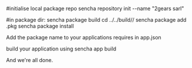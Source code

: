 #initialise local package repo
sencha repository init --name "2gears sarl"

#in package dir:
sencha package build
cd ../../build/<packagename>/
sencha package add <packagename>.pkg
sencha package install <packagename>

Add the package name to your applications requires in app.json

build your application using
sencha app build

And we're all done.
